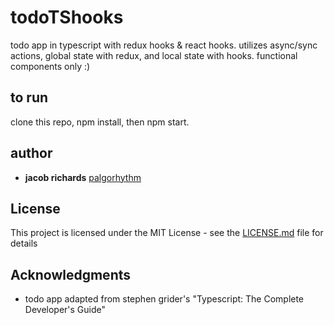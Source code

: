 # todoTShooks

todo app in typescript with redux hooks &amp; react hooks. utilizes async/sync actions, global state with redux, and local state with hooks. functional components only :)

## to run

clone this repo, npm install, then npm start.

## author

- **jacob richards** [palgorhythm](https://github.com/palgorhythm)

## License

This project is licensed under the MIT License - see the [LICENSE.md](LICENSE.md) file for details

## Acknowledgments

- todo app adapted from stephen grider's "Typescript: The Complete Developer's Guide"
